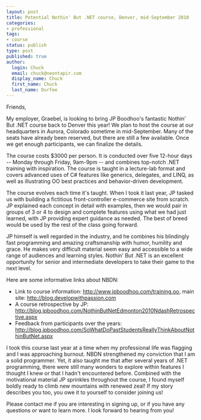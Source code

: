 ```yaml
---
layout: post
title: Potential Nothin' But .NET course, Denver, mid-September 2010
categories:
- professional
tags:
- course
status: publish
type: post
published: true
author:
  login: Chuck
  email: chuck@neontapir.com
  display_name: Chuck
  first_name: Chuck
  last_name: Durfee
---
```

Friends,

My employer, Graebel, is looking to bring JP Boodhoo's fantastic Nothin' But .NET course back to Denver this year! We plan to host the course at our headquarters in Aurora, Colorado sometime in mid-September. Many of the seats have already been reserved, but there are still a few available. Once we get enough participants, we can finalize the details.

The course costs $3000 per person. It is conducted over five 12-hour days -- Monday through Friday, 9am-9pm -- and combines top-notch .NET training with inspiration. The course is taught in a lecture-lab format and covers advanced uses of C# features like generics, delegates, and LINQ, as well as illustrating OO best practices and behavior-driven development.

The course evolves each time it's taught. When I took it last year, JP tasked us with building a fictitious front-controller e-commerce site from scratch. JP explained each concept in detail with examples, then we would pair in groups of 3 or 4 to design and complete features using what we had just learned, with JP providing expert guidance as needed. The best of breed would be used by the rest of the class going forward.

JP himself is well regarded in the industry, and he combines his blindingly fast programming and amazing craftsmanship with humor, humility and grace. He makes very difficult material seem easy and accessible to a wide range of audiences and learning styles. Nothin' But .NET is an excellent opportunity for senior and intermediate developers to take their game to the next level.

Here are some informative links about NBDN:

* Link to course information: http://www.jpboodhoo.com/training.oo, main site: http://blog.developwithpassion.com
* A course retrospective by JP: http://blog.jpboodhoo.com/NothinButNetEdmonton2010NdashRetrospective.aspx  
* Feedback from participants over the years: http://blog.jpboodhoo.com/SoWhatDoPastStudentsReallyThinkAboutNothinButNet.aspx  

I took this course last year at a time when my professional life was flagging and I was approaching burnout. NBDN strengthened my conviction that I am a solid programmer. Yet, it also taught me that after several years of .NET programming, there were still many wonders to explore within features I thought I knew or that I hadn't encountered before. Combined with the motivational material JP sprinkles throughout the course, I found myself boldly ready to climb new mountains with renewed zeal! If my story describes you too, you owe it to yourself to consider joining us!

Please contact me if you are interesting in signing up, or if you have any questions or want to learn more. I look forward to hearing from you!
